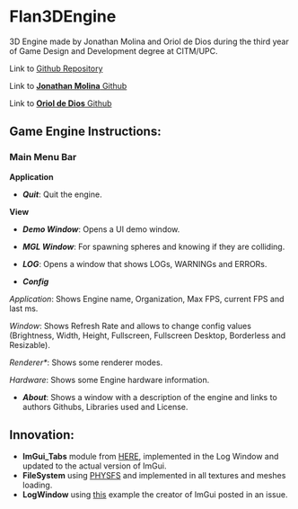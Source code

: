 # Flan3DEngine

3D Engine made by Jonathan Molina and Oriol de Dios during the third year of Game Design and Development degree at CITM/UPC.

Link to [Github Repository](https://github.com/FlanStudio/Flan3DEngine)

Link to [**Jonathan Molina** Github](https://github.com/Jony635)

Link to [**Oriol de Dios** Github](https://github.com/orioldedios)

## Game Engine Instructions:

### Main Menu Bar
 **Application**

* _**Quit**_: Quit the engine.

 **View**

* _**Demo Window**_: Opens a UI demo window.

* _**MGL Window**_: For spawning spheres and knowing if they are colliding.

* _**LOG**_: Opens a window that shows LOGs, WARNINGs and ERRORs.

* _**Config**_

 _Application_: Shows Engine name, Organization, Max FPS, current FPS and last ms.

 _Window_: Shows Refresh Rate and allows to change config values (Brightness, Width, Height, Fullscreen, Fullscreen Desktop, Borderless and Resizable).

 _Renderer*_: Shows some renderer modes.

 _Hardware_: Shows some Engine hardware information.

* _**About**_: Shows a window with a description of the engine and links to authors Githubs, Libraries used and License.

## Innovation:

- **ImGui_Tabs** module from [HERE](https://github.com/scottmudge/imgui_tabs), implemented in the Log Window and updated to the actual version of ImGui.
- **FileSystem** using [PHYSFS](https://icculus.org/physfs/) and implemented in all textures and meshes loading.
- **LogWindow** using [this](https://github.com/ocornut/imgui/issues/300) example the creator of ImGui posted in an issue.
